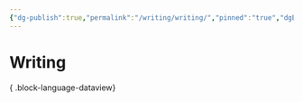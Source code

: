 ```yaml
---
{"dg-publish":true,"permalink":"/writing/writing/","pinned":"true","dgEnableSearch":"false"}
---
```



# Writing

{ .block-language-dataview}

